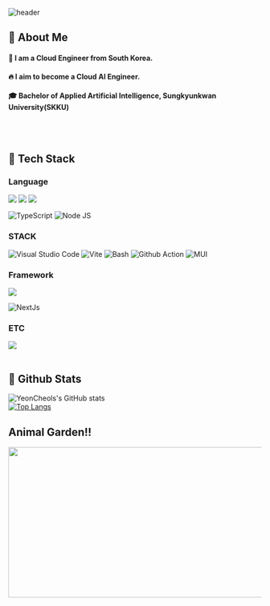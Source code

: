 <div>
  
  <!--Header-->
  ![header](https://capsule-render.vercel.app/api?type=waving&color=gradient&height=300&section=header&text=👋%20연철's%20깃허브)
  
</div>

<div>
  <!--Body-->
  
  ## 👀 About Me
  #### :raising_hand: I am a Cloud Engineer from South Korea.<br/>
  #### :fire: I aim to become a Cloud AI Engineer.<br/>
  #### :mortar_board: Bachelor of Applied Artificial Intelligence, Sungkyunkwan University(SKKU)
  <br/>
  <br/>
  
  ## 🧱 Tech Stack
  ### Language
  <img src="https://img.shields.io/badge/JavaScript-F7DF1E?style=flat-square&logo=JavaScript&logoColor=white"/>
  <img src="https://img.shields.io/badge/HTML5-E34F26?style=flat-square&logo=HTML5&logoColor=white"/>
  <img src="https://img.shields.io/badge/CSS3-1572B6?style=flat-square&logo=CSS3&logoColor=white"/>
  
  ![TypeScript](https://img.shields.io/badge/typescript-3178C6?style=for-the-badge&logo=Typescript&logoColor=white)
  ![Node JS](https://img.shields.io/badge/node.js-339933?style=for-the-badge&logo=Node.js&logoColor=whit)
  <br/>
  
  ### STACK
  ![Visual Studio Code](https://img.shields.io/badge/Visual_Studio_Code-0078d7?style=for-the-badge&logo=visual-studio-code&logoColor=white)
  ![Vite](https://img.shields.io/badge/Vite-646CFF?style=for-the-badge&logo=Vite&logoColor=white)
  ![Bash](https://img.shields.io/badge/BASH-F15A24?style=for-the-badge&logo=Zsh&logoColor=white)
  ![Github Action](https://img.shields.io/badge/github%20actions-%232671E5.svg?style=for-the-badge&logo=githubactions&logoColor=white)
  ![MUI](https://img.shields.io/badge/MUI-%230081CB.svg?style=for-the-badge&logo=mui&logoColor=white)
  <br/>
  
  ### Framework
  <img src="https://img.shields.io/badge/React-61DAFB?style=flat-square&logo=React&logoColor=white&Color=white"/>
  
  ![NextJs](https://img.shields.io/badge/next.js-000000?style=for-the-badge&logo=Next.js&logoColor=white)
  <br/>
  
  ### ETC
  <!--Slack-->
  <img src="https://img.shields.io/badge/Slack-4A154B?style=flat-square&logo=Slack&logoColor=white"/>
  <br/>
  <br/>
  
  ## 🤔 Github Stats
  ![YeonCheols's GitHub stats](https://github-readme-stats.vercel.app/api?username=YeonCheols&theme=merko&count_private=true)
  <br/>
  [![Top Langs](https://github-readme-stats.vercel.app/api/top-langs/?username=YeonCheols&theme=merko)](https://github.com/YeonCheols/github-readme-stats)

  ## Animal Garden!!

  <a href="https://www.gitanimals.org/en_US?utm_medium=image&utm_source=YeonCheols&utm_content=farm">
  <img
    src="https://render.gitanimals.org/farms/YeonCheols"
    width="600"
    height="300"
  />
  </a>
  
</div>

